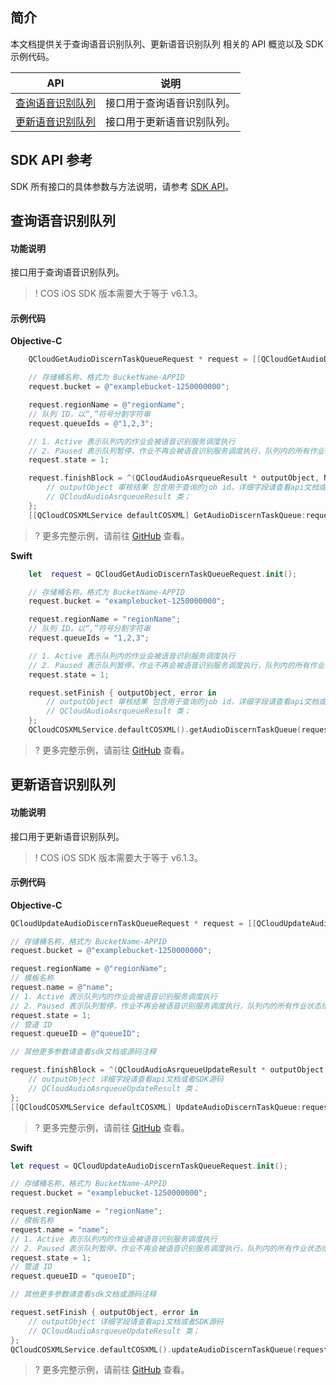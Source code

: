 

## 简介

本文档提供关于查询语音识别队列、更新语音识别队列 相关的 API 概览以及 SDK 示例代码。

| API                                                          |  说明                                  |
| ------------------------------------------------------------ | ----------------------------------------- |
| [查询语音识别队列](https://cloud.tencent.com/document/product/436/47599) |接口用于查询语音识别队列。|
| [更新语音识别队列](https://cloud.tencent.com/document/product/436/47600) |接口用于更新语音识别队列。|

## SDK API 参考

SDK 所有接口的具体参数与方法说明，请参考 [SDK API](https://cos-ios-sdk-doc-1253960454.file.myqcloud.com/)。

## 查询语音识别队列

#### 功能说明

接口用于查询语音识别队列。

>! COS iOS SDK 版本需要大于等于 v6.1.3。
>

#### 示例代码

**Objective-C**

[//]: # (.cssg-snippet-get-audiodiscern-taskqueue)
```objective-c
    QCloudGetAudioDiscernTaskQueueRequest * request = [[QCloudGetAudioDiscernTaskQueueRequest alloc]init];

    // 存储桶名称，格式为 BucketName-APPID
    request.bucket = @"examplebucket-1250000000";

    request.regionName = @"regionName";
    // 队列 ID，以“,”符号分割字符串
    request.queueIds = @"1,2,3";

    // 1. Active 表示队列内的作业会被语音识别服务调度执行
    // 2. Paused 表示队列暂停，作业不再会被语音识别服务调度执行，队列内的所有作业状态维持在暂停状态，已经处于识别中的任务将继续执行，不受影响
    request.state = 1;

    request.finishBlock = ^(QCloudAudioAsrqueueResult * outputObject, NSError *error) {
        // outputObject 审核结果 包含用于查询的job id，详细字段请查看api文档或者SDK源码
        // QCloudAudioAsrqueueResult 类；
    };
    [[QCloudCOSXMLService defaultCOSXML] GetAudioDiscernTaskQueue:request];
```

>? 更多完整示例，请前往 [GitHub](https://github.com/tencentyun/cos-snippets/tree/master/iOS/Objc/Examples/cases/AudioDiscernTaskQueue.m) 查看。
>

**Swift**

[//]: # (.cssg-snippet-get-audiodiscern-taskqueue)
```swift
    let  request = QCloudGetAudioDiscernTaskQueueRequest.init();

    // 存储桶名称，格式为 BucketName-APPID
    request.bucket = "examplebucket-1250000000";

    request.regionName = "regionName";
    // 队列 ID，以“,”符号分割字符串
    request.queueIds = "1,2,3";

    // 1. Active 表示队列内的作业会被语音识别服务调度执行
    // 2. Paused 表示队列暂停，作业不再会被语音识别服务调度执行，队列内的所有作业状态维持在暂停状态，已经处于识别中的任务将继续执行，不受影响
    request.state = 1;

    request.setFinish { outputObject, error in
        // outputObject 审核结果 包含用于查询的job id，详细字段请查看api文档或者SDK源码
        // QCloudAudioAsrqueueResult 类；
    };
    QCloudCOSXMLService.defaultCOSXML().getAudioDiscernTaskQueue(request);
```

>? 更多完整示例，请前往 [GitHub](https://github.com/tencentyun/cos-snippets/tree/master/iOS/Swift/Examples/cases/AudioDiscernTaskQueue.swift) 查看。
>

## 更新语音识别队列

#### 功能说明

接口用于更新语音识别队列。

>! COS iOS SDK 版本需要大于等于 v6.1.3。
>

#### 示例代码

**Objective-C**

[//]: # (.cssg-snippet-update-audiodiscern-taskqueue)
```objective-c
QCloudUpdateAudioDiscernTaskQueueRequest * request = [[QCloudUpdateAudioDiscernTaskQueueRequest alloc]init];

// 存储桶名称，格式为 BucketName-APPID
request.bucket = @"examplebucket-1250000000";

request.regionName = @"regionName";
// 模板名称
request.name = @"name";
// 1. Active 表示队列内的作业会被语音识别服务调度执行
// 2. Paused 表示队列暂停，作业不再会被语音识别服务调度执行，队列内的所有作业状态维持在暂停状态，已经处于识别中的任务将继续执行，不受影响
request.state = 1;
// 管道 ID
request.queueID = @"queueID";

// 其他更多参数请查看sdk文档或源码注释

request.finishBlock = ^(QCloudAudioAsrqueueUpdateResult * outputObject, NSError *error) {
    // outputObject 详细字段请查看api文档或者SDK源码
    // QCloudAudioAsrqueueUpdateResult 类；
};
[[QCloudCOSXMLService defaultCOSXML] UpdateAudioDiscernTaskQueue:request];
```

>? 更多完整示例，请前往 [GitHub](https://github.com/tencentyun/cos-snippets/tree/master/iOS/Objc/Examples/cases/AudioDiscernTaskQueue.m) 查看。
>

**Swift**

[//]: # (.cssg-snippet-update-audiodiscern-taskqueue)
```swift
let request = QCloudUpdateAudioDiscernTaskQueueRequest.init();

// 存储桶名称，格式为 BucketName-APPID
request.bucket = "examplebucket-1250000000";

request.regionName = "regionName";
// 模板名称
request.name = "name";
// 1. Active 表示队列内的作业会被语音识别服务调度执行
// 2. Paused 表示队列暂停，作业不再会被语音识别服务调度执行，队列内的所有作业状态维持在暂停状态，已经处于识别中的任务将继续执行，不受影响
request.state = 1;
// 管道 ID
request.queueID = "queueID";

// 其他更多参数请查看sdk文档或源码注释

request.setFinish { outputObject, error in
    // outputObject 详细字段请查看api文档或者SDK源码
    // QCloudAudioAsrqueueUpdateResult 类；
};
QCloudCOSXMLService.defaultCOSXML().updateAudioDiscernTaskQueue(request);
```

>? 更多完整示例，请前往 [GitHub](https://github.com/tencentyun/cos-snippets/tree/master/iOS/Swift/Examples/cases/AudioDiscernTaskQueue.swift) 查看。
>
